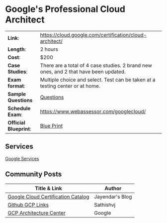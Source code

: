 # Google's Professional Cloud Architect

|  |  |
|--|--|
| **Link**: | 	https://cloud.google.com/certification/cloud-architect/ |
| **Length**: | 2 hours |
| **Cost**: | $200
| **Case Studies**: | There are a total of 4 case studies. 2 brand new ones, and 2 that have been updated. |
| **Exam format**: | Multiple choice and select. Test can be taken at a testing center or at home. |
| **Sample Questions** | [Questions](https://cloud.google.com/certification/sample-questions/cloud-architect) |
| **Schedule Exam**: | https://www.webassessor.com/googlecloud/ |
| **Official Blueprint**: | [Blue Print](https://cloud.google.com/certification/guides/professional-cloud-architect)

## Services
[Google Services](./services)

## Community Posts

| Title & Link | Author |
| ------------ | ------ |
| [Google Cloud Certification Catalog](https://jayendrapatil.com/#Google_Cloud_Certification_Catalog) | Jayendar's Blog |
| [Github GCP Links](https://github.com/sathishvj/awesome-gcp-certifications) | Sathishvj |
| [GCP Architecture Center](https://cloud.google.com/solutions) | Google |